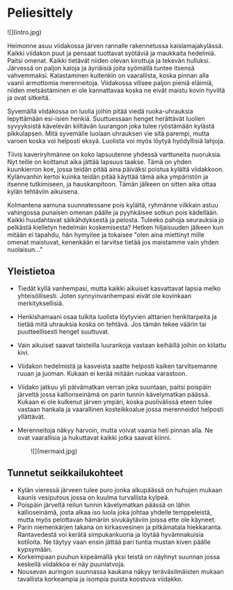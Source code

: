 # Peliesittely

<div markdown="1" style="max-width: 40em; margin: auto;">
![](intro.jpg)
</div>

Heimonne asuu viidakossa järven rannalle rakennetussa kaislamajakylässä.
Kaikki viidakon puut ja pensaat tuottavat syötäviä ja maukkaita hedelmiä.
Paitsi omenat. Kaikki tietävät niiden olevan kirottuja ja tekevän hulluksi.
Järvessä on paljon kaloja ja äyriäisiä joita syömällä tuntee itsensä
vahvemmaksi. Kalastaminen kuitenkin on vaarallista, koska pinnan alla vaanii
armottomia merenneitoja. Viidakossa vilisee paljon pieniä eläimiä, niiden
metsästäminen ei ole kannattavaa koska ne eivät maistu kovin hyviltä ja ovat
sitkeitä.

Syvemällä viidakossa on luolia joihin pitää viedä ruoka-uhrauksia lepyttämään
esi-isien henkiä. Suuttuessaan henget herättävät luolien syvyyksistä kävelevän
kiiltävän luurangon joka tulee ryöstämään kylästä pikkulapsen. Mitä syvemälle
luolaan uhrauksen vie sitä parempi, mutta varoen koska voi helposti eksyä.
Luolista voi myös löytyä hyödyllisiä lahjoja.

Tiivis kaveriryhmänne on koko lapsuutenne yhdessä varttuneita nuoruksia. Nyt
teille on koittanut aika jättää lapsuus taakse. Tämä on yhden kuunkierron koe,
jossa teidän pitää aina päiväksi poistua kylältä viidakkoon. Kylänvanhin kertoi
kuinka teidän pitää käyttää tämä aika ympäristön ja itsenne tutkimiseen, ja
hauskanpitoon. Tämän jälkeen on sitten aika ottaa kylän tehtäviin aikuisena.

Kolmantena aamuna suunnatessane pois kylältä, ryhmänne vilkkain astuu
vahingossa punaisen omenan päälle ja pyyhkäisee sotkun pois kädellään. Kaikki
huudahtavat säikähdyksestä ja pelosta.  Tuleeko pahoja seurauksia jo pelkästä
kielletyn hedelmän koskemisesta? Hetken hiljaisuuden jälkeen kun mitään ei
tapahdu, hän hymyilee ja tokaisee "olen aina miettinyt mille omenat maistuvat,
kenenkään ei tarvitse tietää jos maistamme vain yhden nuolaisun..."

## Yleistietoa

- Tiedät kyllä vanhempasi, mutta kaikki aikuiset kasvattavat lapsia melko
  yhteisöllisesti. Joten synnyinvanhempasi eivät ole kovinkaan
  merkityksellisiä.
- Henkishamaani osaa tulkita luolista löytyvien alttarien henkitarpeita ja
  tietää mitä uhrauksia koska on tehtävä. Jos tämän tekee väärin tai
  puutteellisesti henget suuttuvat.
- Vain aikuiset saavat taisteilla luurankoja vastaan keihäillä joihin on
  kiilattu kivi.
- Viidakon hedelmistä ja kasveista saatte helposti kaiken tarvitsemanne ruuan
  ja juoman. Kukaan ei kerää mitään ruokaa varastoon.
- Viidako jatkuu yli päivämatkan verran joka suuntaan, paitsi poispäin järveltä
  jossa kallionseinämä on parin tunnin kävelymatkan päässä. Kukaan ei ole
  kulkenut järven ympäri, koska puolivälissä eteen tulee vastaan hankala ja
  vaarallinen kosteikkoalue jossa merenneidot helposti yllättävät.
- Merenneitoja näkyy harvoin, mutta voivat vaania heti pinnan alla. Ne ovat
  vaarallisia ja hukuttavat kaikki jotka saavat kiinni.

    <div markdown="1" style="max-width: 30em; margin: auto;">
    ![](mermaid.jpg)
    </div>

## Tunnetut seikkailukohteet

- Kylän vieressä järveen tulee puro jonka alkupäässä on huhujen mukaan kaunis
  vesiputous jossa on kuulma turvallista kylpeä.
- Poispäin järveltä reilun tunnin kävelymatkan päässä on lähin kallioseinämä,
  josta alkaa iso luola joka johtaa yhdelle temppeleistä, mutta myös pelottavan
  hämäriin sivukäytäviin joissa ette ole käyneet.
- Parin niemenkärjen takana on kirkasvesinen ja pitkämatala hiekkaranta.
  Rantavedestä voi kerätä simpukankuoria ja löytää hyvämnakuisia kotiloita.
  Ne täytyy vaan ensin jättää pari tuntia mustan kiven päälle kypsymään.
- Korkeimpaan puuhun kiipeämällä yksi teistä on näyhnyt suunnan jossa keskellä
  viidakkoa ei näy puunlatvoja.
- Nousevan auringon suunnassa kaukana näkyy teräväsilmäisten mukaan tavallista
  korkeampia ja isompia puista koostuva viidakko.
